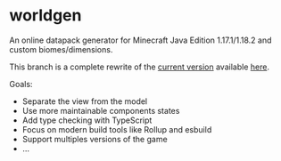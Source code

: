 # worldgen

An online datapack generator for Minecraft Java Edition 1.17.1/1.18.2 and custom biomes/dimensions.

This branch is a complete rewrite of the [current version](https://github.com/syldium/worldgen/tree/master) available [here](https://syldium.github.io/worldgen/).

Goals:
- Separate the view from the model
- Use more maintainable components states
- Add type checking with TypeScript
- Focus on modern build tools like Rollup and esbuild
- Support multiples versions of the game
- …
